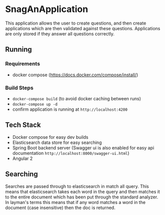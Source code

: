 # SnagAnApplication
This application allows the user to create questions, and then create applications which are then validated against these questions. Applications are only stored if they answer all questions correctly.

## Running
### Requirements

- docker compose (https://docs.docker.com/compose/install/)

### Build Steps

- `docker-compose build` (to avoid docker caching between runs)
- `docker-compose up -d`
- confirm application is running at `http://localhost:4200`

## Tech Stack

- Docker compose for easy dev builds
- Elasticsearch data store for easy searching
- Spring Boot backend server (Swagger ui is also enabled for easy api documentation `http://localhost:8000/swagger-ui.html`)
- Angular 2

## Searching
Searches are passed through to elasticsearch in match all query. This means that elasticsearch takes each word in the query and then matches it to the entire document which has been put through the standard analyzer. In layman's terms this means that if any word matches a word in the document (case insensitive) then the doc is returned. 